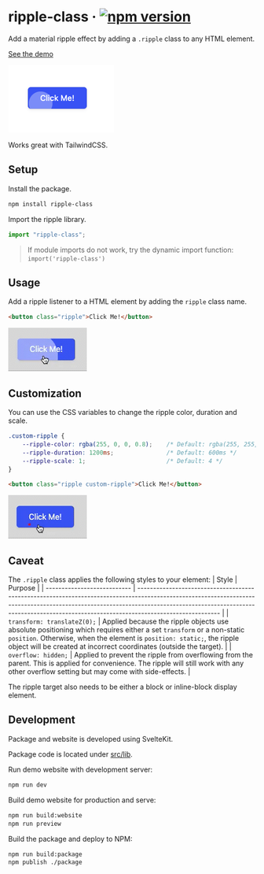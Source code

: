 # ripple-class · [![npm version](https://badge.fury.io/js/ripple-class.svg?1)](https://badge.fury.io/js/ripple-class)

Add a material ripple effect by adding a `.ripple` class to any HTML element.

[See the demo](https://ripple-class.pages.dev/)

![](https://raw.githubusercontent.com/plasmatech8/ripple-class/main/img/example.png)

Works great with TailwindCSS.

## Setup

Install the package.

```bash
npm install ripple-class
```

Import the ripple library.
```ts
import "ripple-class";
```

> If module imports do not work, try the dynamic import function: `import('ripple-class')`

## Usage

Add a ripple listener to a HTML element by adding the `ripple` class name.
```html
<button class="ripple">Click Me!</button>
```

![](img/default_ripple_demo.gif)

## Customization

You can use the CSS variables to change the ripple color, duration and scale.
```css
.custom-ripple {
    --ripple-color: rgba(255, 0, 0, 0.8);    /* Default: rgba(255, 255, 255, 0.6) */
    --ripple-duration: 1200ms;               /* Default: 600ms */
    --ripple-scale: 1;                       /* Default: 4 */
}
```
```html
<button class="ripple custom-ripple">Click Me!</button>
```

![](img/custom_ripple_demo.gif)

## Caveat

The `.ripple` class applies the following styles to your element:
| Style                       | Purpose                                                                                                                                                                                                                                                              |
| --------------------------- | -------------------------------------------------------------------------------------------------------------------------------------------------------------------------------------------------------------------------------------------------------------------- |
| `transform: translateZ(0);` | Applied because the ripple objects use absolute positioning which requires either a set `transform` or a non-static `position`. Otherwise, when the element is `position: static;`, the ripple object will be created at incorrect coordinates (outside the target). |
| `overflow: hidden;`         | Applied to prevent the ripple from overflowing from the parent. This is applied for convenience. The ripple will still work with any other overflow setting but may come with side-effects.                                                                          |

The ripple target also needs to be either a block or inline-block display element.

## Development

Package and website is developed using SvelteKit.

Package code is located under [src/lib](https://github.com/plasmatech8/ripple-class/tree/main/src/lib).

Run demo website with development server:
```bash
npm run dev
```

Build demo website for production and serve:
```bash
npm run build:website
npm run preview
```

Build the package and deploy to NPM:
```bash
npm run build:package
npm publish ./package
```